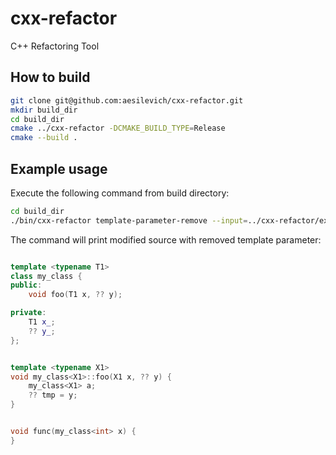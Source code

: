 # cxx-refactor
C++ Refactoring Tool

## How to build

```bash
git clone git@github.com:aesilevich/cxx-refactor.git
mkdir build_dir
cd build_dir
cmake ../cxx-refactor -DCMAKE_BUILD_TYPE=Release
cmake --build .
```

## Example usage
Execute the following command from build directory:
```bash
cd build_dir
./bin/cxx-refactor template-parameter-remove --input=../cxx-refactor/examples/template_method.cpp --position=template_method.cpp:2:33
```

The command will print modified source with removed template parameter:
```cpp

template <typename T1>
class my_class {
public:
    void foo(T1 x, ?? y);

private:
    T1 x_;
    ?? y_;
};


template <typename X1>
void my_class<X1>::foo(X1 x, ?? y) {    
    my_class<X1> a;
    ?? tmp = y;
}


void func(my_class<int> x) {
}
```
